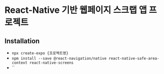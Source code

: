 # React-Native 기반 웹페이지 스크랩 앱 프로젝트

## Installation

- `npx create-expo {프로젝트명}`
- `npm install --save @react-navigation/native react-native-safe-area-context react-native-screens`
- ``
